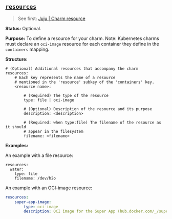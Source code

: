 <a href="#heading--resources"><h2 id="heading--resources">`resources`</h2></a>

> See first: [Juju | Charm resource](https://juju.is/docs/juju/charm-resource)

**Status:** Optional.

**Purpose:**  To define a resource for your charm. Note: Kubernetes charms must declare an `oci-image` resource for each container they define in the `containers` mapping.

**Structure:** 

<!--
The `resources` block consists
|     Field     |   Type   | Default | Description                                                       |
| :-----------: | :------: | :-----: | ----------------------------------------------------------------- |
|    `type`     | `string` | `file`  | Type of the resource. Supported values are `file` or `oci-image`. |
| `description` | `string` |  `nil`  | Description of the resource                                       |
|  `filename`   | `string` |  `nil`  | Name of the file resource                                         |


[note type="information"]
Kubernetes charms must declare an `oci-image` resource for each container they define in the `containers` map.
[/note]

An example resource definition:

```yaml
# ...
resources:
  someresource:
    type: file
    filename: superdb.bin
    description: the DB with needed info
  app-image:
    type: oci-image
    description: OCI image for app
# ...
```
-->

```text
# (Optional) Additional resources that accompany the charm
resources:
    # Each key represents the name of a resource
    # mentioned in the 'resource' subkey of the 'containers' key.
    <resource name>:

        # (Required) The type of the resource
        type: file | oci-image

        # (Optional) Description of the resource and its purpose
        description: <description>

        # (Required: when type:file) The filename of the resource as it should
        # appear in the filesystem
        filename: <filename>
```

**Examples:**

An example with a file resource:

```text
resources:
  water:
    type: file
    filename: /dev/h2o
```

An example with an OCI-image resource:

```yaml
resources:
    super-app-image:
        type: oci-image
        description: OCI image for the Super App (hub.docker.com/_/super-app)
```

